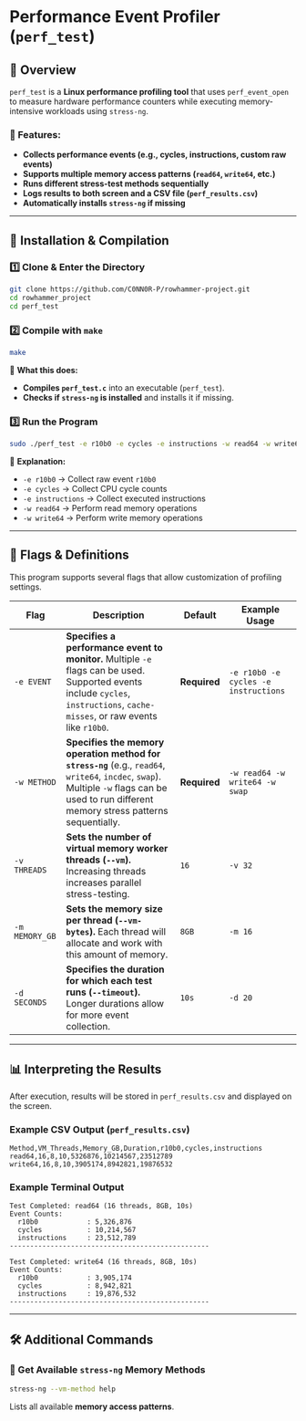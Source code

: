 # Performance Event Profiler (`perf_test`)

## 📖 Overview
`perf_test` is a **Linux performance profiling tool** that uses `perf_event_open` to measure hardware performance counters while executing memory-intensive workloads using `stress-ng`.

### 🔹 Features:
- **Collects performance events (e.g., cycles, instructions, custom raw events)**
- **Supports multiple memory access patterns (`read64`, `write64`, etc.)**
- **Runs different stress-test methods sequentially**
- **Logs results to both screen and a CSV file (`perf_results.csv`)**
- **Automatically installs `stress-ng` if missing**

---

## 🚀 **Installation & Compilation**
### **1️⃣ Clone & Enter the Directory**
```sh
git clone https://github.com/C0NN0R-P/rowhammer-project.git
cd rowhammer_project
cd perf_test
```
### **2️⃣ Compile with `make`**
```sh
make
```
🔹 **What this does:**
- **Compiles `perf_test.c`** into an executable (`perf_test`).
- **Checks if `stress-ng` is installed** and installs it if missing.

### **3️⃣ Run the Program**
```sh
sudo ./perf_test -e r10b0 -e cycles -e instructions -w read64 -w write64
```
🔹 **Explanation:**
- `-e r10b0` → Collect raw event `r10b0`
- `-e cycles` → Collect CPU cycle counts
- `-e instructions` → Collect executed instructions
- `-w read64` → Perform read memory operations
- `-w write64` → Perform write memory operations

---

## 🎯 **Flags & Definitions**
This program supports several flags that allow customization of profiling settings.

| Flag | Description | Default | Example Usage |
|------|------------|---------|--------------|
| `-e EVENT` | **Specifies a performance event to monitor.** Multiple `-e` flags can be used. Supported events include `cycles`, `instructions`, `cache-misses`, or raw events like `r10b0`. | **Required** | `-e r10b0 -e cycles -e instructions` |
| `-w METHOD` | **Specifies the memory operation method for `stress-ng`** (e.g., `read64`, `write64`, `incdec`, `swap`). Multiple `-w` flags can be used to run different memory stress patterns sequentially. | **Required** | `-w read64 -w write64 -w swap` |
| `-v THREADS` | **Sets the number of virtual memory worker threads (`--vm`).** Increasing threads increases parallel stress-testing. | `16` | `-v 32` |
| `-m MEMORY_GB` | **Sets the memory size per thread (`--vm-bytes`).** Each thread will allocate and work with this amount of memory. | `8GB` | `-m 16` |
| `-d SECONDS` | **Specifies the duration for which each test runs (`--timeout`).** Longer durations allow for more event collection. | `10s` | `-d 20` |

---

## 📊 **Interpreting the Results**
After execution, results will be stored in `perf_results.csv` and displayed on the screen.

### **Example CSV Output (`perf_results.csv`)**
```
Method,VM_Threads,Memory_GB,Duration,r10b0,cycles,instructions
read64,16,8,10,5326876,10214567,23512789
write64,16,8,10,3905174,8942821,19876532
```

### **Example Terminal Output**
```
Test Completed: read64 (16 threads, 8GB, 10s)
Event Counts:
  r10b0            : 5,326,876
  cycles           : 10,214,567
  instructions     : 23,512,789
-------------------------------------------------

Test Completed: write64 (16 threads, 8GB, 10s)
Event Counts:
  r10b0            : 3,905,174
  cycles           : 8,942,821
  instructions     : 19,876,532
-------------------------------------------------
```

---

## 🛠 **Additional Commands**
### **📌 Get Available `stress-ng` Memory Methods**
```sh
stress-ng --vm-method help
```
Lists all available **memory access patterns**.
